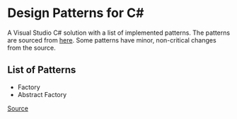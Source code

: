 # Design Patterns for C#
 A Visual Studio C# solution with a list of implemented patterns. The patterns are sourced from [here](https://refactoring.guru/). Some patterns have minor, non-critical changes from the source.
 
 ## List of Patterns
 * Factory
 * Abstract Factory
 
[Source](https://refactoring.guru/)
